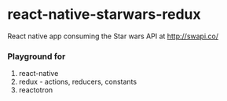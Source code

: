 # react-native-starwars-redux
React native app consuming the Star wars API at http://swapi.co/

### Playground for 
1. react-native
2. redux - actions, reducers, constants
3. reactotron
